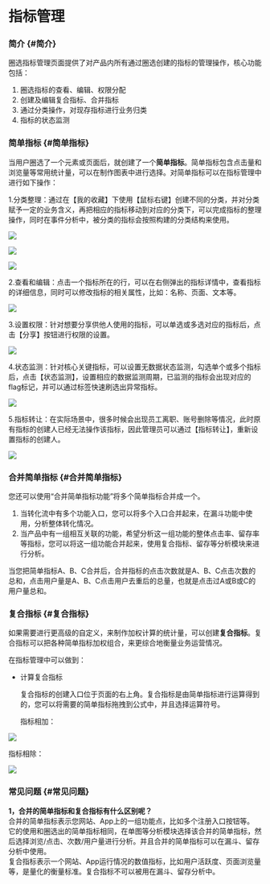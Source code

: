 # 指标管理

### **简介** {#简介}

圈选指标管理页面提供了对产品内所有通过圈选创建的指标的管理操作，核心功能包括：

1. 圈选指标的查看、编辑、权限分配
2. 创建及编辑复合指标、合并指标
3. 通过分类操作，对现存指标进行业务归类
4. 指标的状态监测

### **简单指标** {#简单指标}

当用户圈选了一个元素或页面后，就创建了一个**简单指标**。简单指标包含点击量和浏览量等常用统计量，可以在制作图表中进行选择。对简单指标可以在指标管理中进行如下操作：

1.分类整理：通过在【我的收藏】下使用【鼠标右键】创建不同的分类，并对分类赋予一定的业务含义，再把相应的指标移动到对应的分类下，可以完成指标的整理操作，同时在事件分析中，被分类的指标会按照构建的分类结构来使用。

![](https://docs.growingio.com/.gitbook/assets/zhi-biao-guan-li-xin-jian-fen-lei.png)

![](https://docs.growingio.com/.gitbook/assets/zhi-biao-guan-li-fen-lei-2.png)

![](https://docs.growingio.com/.gitbook/assets/shi-jian-fen-xi-zhi-biao-xia-la.png)

2.查看和编辑：点击一个指标所在的行，可以在右侧弹出的指标详情中，查看指标的详细信息，同时可以修改指标的相关属性，比如：名称、页面、文本等。

![](https://docs.growingio.com/.gitbook/assets/zhi-biao-guan-li-xiang-qing.png)

3.设置权限：针对想要分享供他人使用的指标，可以单选或多选对应的指标后，点击【分享】按钮进行权限的设置。

![](https://docs.growingio.com/.gitbook/assets/zhi-biao-guan-li-quan-xian.png)

4.状态监测：针对核心关键指标，可以设置无数据状态监测，勾选单个或多个指标后，点击【状态监测】，设置相应的数据监测周期，已监测的指标会出现对应的flag标记，并可以通过标签快速刷选出异常指标。

![](https://docs.growingio.com/.gitbook/assets/zhi-biao-guan-li-jian-ce.png)

5.指标转让：在实际场景中，很多时候会出现员工离职、账号删除等情况，此时原有指标的创建人已经无法操作该指标，因此管理员可以通过【指标转让】，重新设置指标的创建人。

![](https://docs.growingio.com/.gitbook/assets/zhi-biao-guan-li-gong-neng-qu.png)

### 合并简单指标 {#合并简单指标}

您还可以使用“合并简单指标功能”将多个简单指标合并成一个。

1. 当转化流中有多个功能入口，您可以将多个入口合并起来，在漏斗功能中使用，分析整体转化情况。
2. 当产品中有一组相互关联的功能，希望分析这一组功能的整体点击率、留存率等指标，您可以将这一组功能合并起来，使用复合指标、留存等分析模块来进行分析。

当您把简单指标A、B、C合并后，合并指标的点击次数就是A、B、C点击次数的总和，点击用户量是A、B、C点击用户去重后的总量，也就是点击过A或B或C的用户量总和。

### **复合指标** {#复合指标}

如果需要进行更高级的自定义，来制作加权计算的统计量，可以创建**复合指标**。复合指标可以把各种简单指标加权组合，来更综合地衡量业务运营情况。

在指标管理中可以做到：

* 计算复合指标

  复合指标的创建入口位于页面的右上角。复合指标是由简单指标进行运算得到的，您可以将需要的简单指标拖拽到公式中，并且选择运算符号。

  指标相加：

![](https://docs.growingio.com/.gitbook/assets/zhi-biao-guan-li-xiang-jia.png)

指标相除：

![](https://docs.growingio.com/.gitbook/assets/zhi-biao-guan-li-xiang-chu.png)

### 常见问题 {#常见问题}

**1，合并的简单指标和复合指标有什么区别呢？**  
合并的简单指标表示您网站、App上的一组功能点，比如多个注册入口按钮等。  
它的使用和圈选出的简单指标相同，在单图等分析模块选择该合并的简单指标，然后选择浏览/点击、次数/用户量进行分析。并且合并的简单指标可以在漏斗、留存分析中使用。  
复合指标表示一个网站、App运行情况的数值指标，比如用户活跃度、页面浏览量等，是量化的衡量标准。复合指标不可以被用在漏斗、留存分析中。

